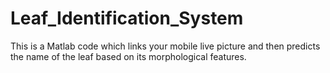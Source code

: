 # Leaf_Identification_System
This is a Matlab code which links your mobile live picture and then predicts the name of the leaf based on its morphological features.
